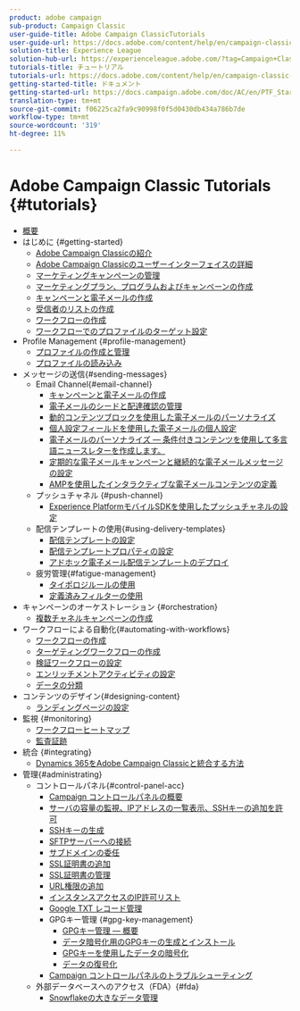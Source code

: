 ```yaml
---
product: adobe campaign
sub-product: Campaign Classic
user-guide-title: Adobe Campaign ClassicTutorials
user-guide-url: https://docs.adobe.com/content/help/en/campaign-classic-learn/tutorials/overview.html
solution-title: Experience League
solution-hub-url: https://experienceleague.adobe.com/?tag=Campaign+Classic#recommended/solutions/campaign
tutorials-title: チュートリアル
tutorials-url: https://docs.adobe.com/content/help/en/campaign-classic-learn/tutorials/overview.html
getting-started-title: ドキュメント
getting-started-url: https://docs.campaign.adobe.com/doc/AC/en/PTF_Starting_with_Adobe_Campaign_About_Adobe_Campaign_Classic.html
translation-type: tm+mt
source-git-commit: f06225ca2fa9c90998f0f5d0430db434a786b7de
workflow-type: tm+mt
source-wordcount: '319'
ht-degree: 11%

---
```



# Adobe Campaign Classic Tutorials {#tutorials}

+ [概要](/help/acc/overview.md)
+ はじめに {#getting-started}
   + [Adobe Campaign Classicの紹介](/help/acc/getting-started/introduction-to-adobe-campaign-classic.md)
   + [Adobe Campaign Classicのユーザーインターフェイスの詳細](/help/acc/getting-started/exploring-the-adobe-campaign-classic-user-interface.md)
   + [マーケティングキャンペーンの管理](/help/acc/getting-started/managing-marketing-campaigns.md)
   + [マーケティングプラン、プログラムおよびキャンペーンの作成](/help/acc/getting-started/creating-a-marketing-plan-programs-and-campaigns.md)
   + [キャンペーンと電子メールの作成](/help/acc/getting-started/creating-a-campaign-and-an-email.md)
   + [受信者のリストの作成](/help/acc/getting-started/creating-a-list-of-recipients.md)
   + [ワークフローの作成](https://docs.adobe.com/content/help/en/campaign-classic-learn/tutorials/getting-started/creating-a-workflow.html)
   + [ワークフローでのプロファイルのターゲット設定](/help/acc/getting-started/targeting-profiles-in-a-workflow.md)
+ Profile Management {#profile-management}
   + [プロファイルの作成と管理](/help/acc/profile-management/create-and-manage-profiles.md)
   + [プロファイルの読み込み](/help/acc/data-management/importing-profiles.md)
+ メッセージの送信{#sending-messages}
   + Email Channel{#email-channel}
      + [キャンペーンと電子メールの作成](/help/acc/getting-started/creating-a-campaign-and-an-email.md)
      + [電子メールのシードと配達確認の管理](/help/acc/sending-messages/managing-seed-and-proofs.md)
      + [動的コンテンツブロックを使用した電子メールのパーソナライズ](/help/acc/sending-messages/email-channel/personalization-with-dynamic-content-blocks.md)
      + [個人設定フィールドを使用した電子メールの個人設定](/help/acc/sending-messages/email-channel/personalizing-emails-using-personalization-fields.md)
      + [電子メールのパーソナライズ — 条件付きコンテンツを使用して多言語ニュースレターを作成します。](/help/acc/sending-messages/email-channel/personalizing-emails-create-a-multi-lingual-newsletter-using-conditional-content.md)
      + [定期的な電子メールキャンペーンと継続的な電子メールメッセージの設定](/help/acc/sending-messages/recurring-deliveries.md)
      + [AMPを使用したインタラクティブな電子メールコンテンツの定義](/help/acc/sending-messages/email-channel/defining-interactive-email-content-with-amp.md)
   + プッシュチャネル {#push-channel}
      + [Experience PlatformモバイルSDKを使用したプッシュチャネルの設定](/help/acc/sending-messages/mobile-channel/configure-push-using-aep-mobile-sdk.md)
   + 配信テンプレートの使用{#using-delivery-templates}
      + [配信テンプレートの設定](/help/acc/sending-messages/using-delivery-templates/configuring-a-delivery-template.md)
      + [配信テンプレートプロパティの設定](/help/acc/sending-messages/using-delivery-templates/setting-delivery-template-properties.md)
      + [アドホック電子メール配信テンプレートのデプロイ](/help/acc/sending-messages/using-delivery-templates/deploying-ad-hoc-email-delivery-template.md)
   + 疲労管理{#fatigue-management}
      + [タイポロジルールの使用](/help/acc/sending-messages/fatigue-management/typology-rules-for-fatigue-management.md)
      + [定義済みフィルターの使用](/help/acc/sending-messages/fatigue-management/fatigue-management-using-filters.md)
+ キャンペーンのオーケストレーション {#orchestration}
   + [複数チャネルキャンペーンの作成](/help/acc/orchestrating-campaigns/multi-channel-campaigns.md)
+ ワークフローによる自動化{#automating-with-workflows}
   + [ワークフローの作成](/help/acc/automating-with-workflows/creating-a-workflow.md)
   + [ターゲティングワークフローの作成](/help/acc/automating-with-workflows/creating-a-targeting-workflow.md)
   + [検証ワークフローの設定](/help/acc/automating-with-workflows/validation-flow-configuration.md)
   + [エンリッチメントアクティビティの設定](/help/acc/automating-with-workflows/enrichment-activity.md)
   + [データの分類](/help/acc/data-management/data-segmentation.md)
+ コンテンツのデザイン{#designing-content}
   + [ランディングページの設定](/help/acc/designing-content/configure-landingpages.md)
+ 監視 {#monitoring}
   + [ワークフローヒートマップ](/help/acc/monitoring-campaign-classic/workflow-heatmap.md)
   + [監査証跡](/help/acc/monitoring-campaign-classic/audit-trail.md)
+ 統合 {#integrating}
   + [Dynamics 365をAdobe Campaign Classicと統合する方法](/help/acc/integrations/dynamics365-integration.md)
+ 管理{#administrating}
   + コントロールパネル{#control-panel-acc}
      + [Campaign コントロールパネルの概要](/help/acc/monitoring-campaign-classic/control-panel/control-panel-overview.md)
      + [サーバの容量の監視、IPアドレスの一覧表示、SSHキーの追加を許可](/help/acc/monitoring-campaign-classic/control-panel/monitoring-server-capacity-allow-listing-adding-ssh-key.md)
      + [SSHキーの生成](/help/acc/monitoring-campaign-classic/control-panel/generate-ssh-key.md)
      + [SFTPサーバーへの接続](/help/acc/monitoring-campaign-classic/control-panel/connect-to-sftp-server.md)
      + [サブドメインの委任](/help/acc/monitoring-campaign-classic/control-panel/subdomain-delegation.md)
      + [SSL証明書の追加](/help/acc/monitoring-campaign-classic/control-panel/adding-ssl-certificates.md)
      + [SSL証明書の管理](/help/acc/monitoring-campaign-classic/control-panel/managing-ssl-certificates.md)
      + [URL権限の追加](/help/acc/monitoring-campaign-classic/control-panel/adding-url-permissions.md)
      + [インスタンスアクセスのIP許可リスト](/help/acc/monitoring-campaign-classic/control-panel/ip-allow-listing.md)
      + [Google TXT レコード管理](/help/acc/monitoring-campaign-classic/control-panel/google-txt-record-management.md)
      + GPGキー管理 {#gpg-key-management}
         + [GPGキー管理 — 概要](/help/acc/monitoring-campaign-classic/control-panel/gpg-key-management/gpg-key-management-overview.md)
         + [データ暗号化用のGPGキーの生成とインストール](/help/acc/monitoring-campaign-classic/control-panel/gpg-key-management/generating-and-installing-gpg-keys-for-data-encryption.md)
         + [GPGキーを使用したデータの暗号化](/help/acc/monitoring-campaign-classic/control-panel/gpg-key-management/using-a-gpg-key-to-encrypt-data.md)
         + [データの復号化](/help/acc/monitoring-campaign-classic/control-panel/gpg-key-management/decrypting-data.md)
      + [Campaign コントロールパネルのトラブルシューティング](/help/acc/monitoring-campaign-classic/control-panel/trouble-shooting.md)
   + 外部データベースへのアクセス（FDA）{#fda}
      + [Snowflakeの大きなデータ管理](/help/acc/administrating/snowflake/big-data-segmentation-on-snowflake.md)

